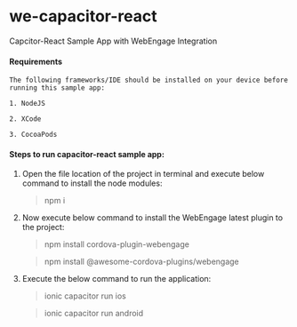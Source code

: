# we-capacitor-react
Capcitor-React Sample App with WebEngage Integration

#### Requirements ####
    The following frameworks/IDE should be installed on your device before running this sample app:
    
    1. NodeJS

    2. XCode

    3. CocoaPods

#### Steps to run capacitor-react sample app: ####

1. Open the file location of the project in terminal and execute below command to install the node modules:
    
    >npm i 
   
2. Now execute below command to install the WebEngage latest plugin to the project:

    >npm install cordova-plugin-webengage 
    
    >npm install @awesome-cordova-plugins/webengage  
    
3. Execute the below command to run the application:

    >ionic capacitor run ios
    
    >ionic capacitor run android
